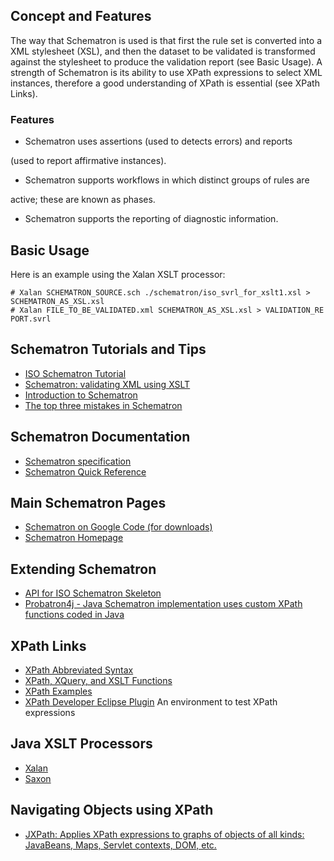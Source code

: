 Concept and Features
--------------------

The way that Schematron is used is that first the rule set is converted into a XML stylesheet (XSL), and then the dataset to be validated is transformed against the stylesheet to produce the validation report (see Basic Usage). A strength of Schematron is its ability to use XPath expressions to select XML instances, therefore a good understanding of XPath is essential (see XPath Links).

### Features

-   Schematron uses assertions (used to detects errors) and reports

(used to report affirmative instances).

-   Schematron supports workflows in which distinct groups of rules are

active; these are known as phases.

-   Schematron supports the reporting of diagnostic information.

Basic Usage
-----------

Here is an example using the Xalan XSLT processor:

`# Xalan SCHEMATRON_SOURCE.sch ./schematron/iso_svrl_for_xslt1.xsl >`
`SCHEMATRON_AS_XSL.xsl`
`# Xalan FILE_TO_BE_VALIDATED.xml SCHEMATRON_AS_XSL.xsl > VALIDATION_REPORT.svrl`

Schematron Tutorials and Tips
-----------------------------

-   [ISO Schematron Tutorial](http://www.dpawson.co.uk/schematron/index.html)
-   [Schematron: validating XML using XSLT](http://www.ldodds.com/papers/schematron_xsltuk.html)
-   [Introduction to Schematron](http://www.mulberrytech.com/papers/schematron-Philly.pdf)
-   [The top three mistakes in Schematron](http://broadcast.oreilly.com/2009/06/the-top-three-mistakes-in-sche.html)

Schematron Documentation
------------------------

-   [Schematron specification](http://www.schematron.com/spec.html)
-   [Schematron Quick Reference](http://www.mulberrytech.com/quickref/schematron1.pdf)

Main Schematron Pages
---------------------

-   [Schematron on Google Code (for downloads)](http://code.google.com/p/schematron/)
-   [Schematron Homepage](http://www.schematron.com/)

Extending Schematron
--------------------

-   [API for ISO Schematron Skeleton](http://www.schematron.com/schematron-skeleton-api.htm)
-   [Probatron4j - Java Schematron implementation uses custom XPath functions coded in Java](http://code.google.com/p/probatron4j/)

XPath Links
-----------

-   [XPath Abbreviated Syntax](http://www.w3.org/TR/xpath/#path-abbrev)
-   [XPath, XQuery, and XSLT Functions](http://www.w3schools.com/Xpath/xpath_functions.asp)
-   [XPath Examples](http://msdn.microsoft.com/en-us/library/ms256086.aspx)
-   [XPath Developer Eclipse Plugin](http://www.bastian-bergerhoff.com/eclipse/features/web/XPathDeveloper/toc.html) An environment to test XPath expressions

Java XSLT Processors
--------------------

-   [Xalan](http://xalan.apache.org)
-   [Saxon](http://saxon.sourceforge.net/)

Navigating Objects using XPath
------------------------------

-   [JXPath: Applies XPath expressions to graphs of objects of all kinds: JavaBeans, Maps, Servlet contexts, DOM, etc.](http://commons.apache.org/jxpath/)
